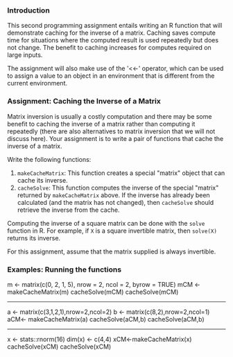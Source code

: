 ### Introduction

This second programming assignment entails writing an R function that
will demonstrate caching for the inverse of a matrix.  Caching saves
compute time for situations where the computed result is used repeatedly
but does not change.  The benefit to caching increases for computes required on
large inputs.

The assignment will also make use of the '<<-' operator, which can be used to
assign a value to an object in an environment that is different from the
current environment. 

### Assignment: Caching the Inverse of a Matrix

Matrix inversion is usually a costly computation and there may be some
benefit to caching the inverse of a matrix rather than computing it
repeatedly (there are also alternatives to matrix inversion that we will
not discuss here). Your assignment is to write a pair of functions that
cache the inverse of a matrix.

Write the following functions:

1.  `makeCacheMatrix`: This function creates a special "matrix" object
    that can cache its inverse.
2.  `cacheSolve`: This function computes the inverse of the special
    "matrix" returned by `makeCacheMatrix` above. If the inverse has
    already been calculated (and the matrix has not changed), then
    `cacheSolve` should retrieve the inverse from the cache.

Computing the inverse of a square matrix can be done with the `solve`
function in R. For example, if `X` is a square invertible matrix, then
`solve(X)` returns its inverse.

For this assignment, assume that the matrix supplied is always
invertible.

### Examples: Running the functions

m <- matrix(c(0, 2, 1, 5), nrow = 2, ncol = 2, byrow = TRUE)
mCM <- makeCacheMatrix(m)
cacheSolve(mCM)
cacheSolve(mCM)

- - - -
a <- matrix(c(3,1,2,1),nrow=2,ncol=2)
b <- matrix(c(8,2),nrow=2,ncol=1)
aCM<- makeCacheMatrix(a)
cacheSolve(aCM,b)
cacheSolve(aCM,b)

- - - -
x <- stats::rnorm(16)
dim(x) <- c(4,4)
xCM<-makeCacheMatrix(x)
cacheSolve(xCM)
cacheSolve(xCM)
